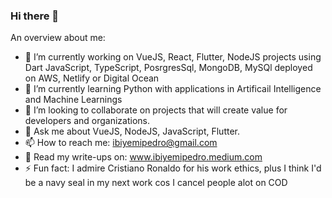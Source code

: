### Hi there 👋

An overview about me:

- 🔭 I’m currently working on VueJS, React, Flutter, NodeJS projects using Dart JavaScript, TypeScript, PosrgresSql, MongoDB, MySQl deployed on AWS, Netlify or Digital Ocean
- 🌱 I’m currently learning Python with applications in Artificail Intelligence and Machine Learnings
- 👯 I’m looking to collaborate on projects that will create value for developers and organizations.
- 💬 Ask me about VueJS, NodeJS, JavaScript, Flutter.
- 📫 How to reach me: ibiyemipedro@gmail.com
- 📠 Read my write-ups on: www.ibiyemipedro.medium.com
- ⚡ Fun fact: I admire Cristiano Ronaldo for his work ethics, plus I think I'd be a navy seal in my next work cos I cancel people alot on COD


